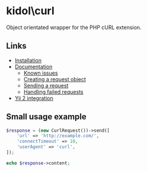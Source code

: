 kidol\curl
==========

Object orientated wrapper for the PHP cURL extension.

Links
-----

* [Installation](docs/installation.md)
* [Documentation](docs/documentation.md)
	* [Known issues](docs/documentation.md#known-issues)
	* [Creating a request object](docs/documentation.md#creating-a-request-object)
	* [Sending a request](docs/documentation.md#sending-a-request)
	* [Handling failed requests](docs/documentation.md#handling-failed-requests)
* [Yii 2 integration](docs/yii2-integration.md)

Small usage example
-------------------

```php
$response = (new CurlRequest())->send([
    'url' => 'http://example.com/',
	'connectTimeout' => 10,
	'userAgent' => 'curl',
]);

echo $response->content;
```